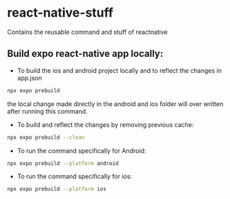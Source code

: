 # react-native-stuff
Contains the reusable command and stuff of reactnative

## Build expo react-native app locally:
- To build the ios and android project locally and to reflect the changes in app.json
```bash
npx expo prebuild
```
the local change made directly in the android and ios folder will over written after running this command.

- To build and reflect the changes by removing previous cache:
```bash
npx expo prebuild --clean
```
  
- To run the command specifically for Android:
```bash
npx expo prebuild --platform android
```

- To run the command specifically for ios:
```bash
npx expo prebuild --platform ios
```
  
